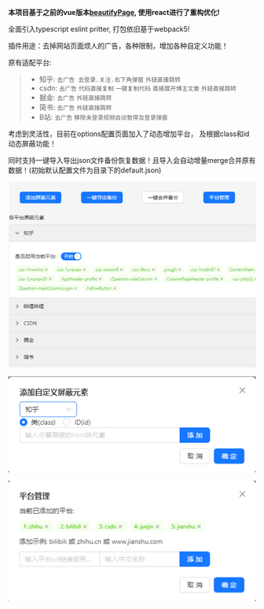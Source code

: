 **本项目基于之前的vue版本[beautifyPage](https://github.com/xzz2021/beautifyPage), 使用react进行了重构优化!**

全面引入typescript eslint pritter, 打包依旧基于webpack5!

插件用途：去掉网站页面烦人的广告，各种限制，增加各种自定义功能！

原有适配平台:

> * 知乎: `去广告 去登录.关注.右下角弹窗` `外链直接跳转`
> * csdn: `去广告` `代码直接复制` `一键复制代码` `直接展开博主文章` `外链直接跳转`
> * 掘金: `去广告` `外链直接跳转`
> * 简书: `去广告`  `外链直接跳转`
> * B站: `去广告`  `移除未登录视频自动暂停及登录弹窗` 

  考虑到灵活性，目前在options配置页面加入了动态增加平台， 及根据class和id动态屏蔽功能！
  
  同时支持一键导入导出json文件备份恢复数据！且导入会自动增量merge合并原有数据！(初始默认配置文件为目录下的default.json)

  ![设置界面](https://github.com/xzz2021/public/blob/main/github/optimize-website/options1.png?raw=true)

  ![功能一](https://github.com/xzz2021/public/blob/main/github/optimize-website/options2.png?raw=true)

  ![功能二](https://github.com/xzz2021/public/blob/main/github/optimize-website/options3.png?raw=true)